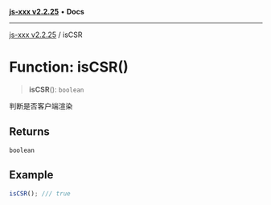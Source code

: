 [**js-xxx v2.2.25**](../README.md) • **Docs**

***

[js-xxx v2.2.25](../README.md) / isCSR

# Function: isCSR()

> **isCSR**(): `boolean`

判断是否客户端渲染

## Returns

`boolean`

## Example

```ts
isCSR(); /// true
```
